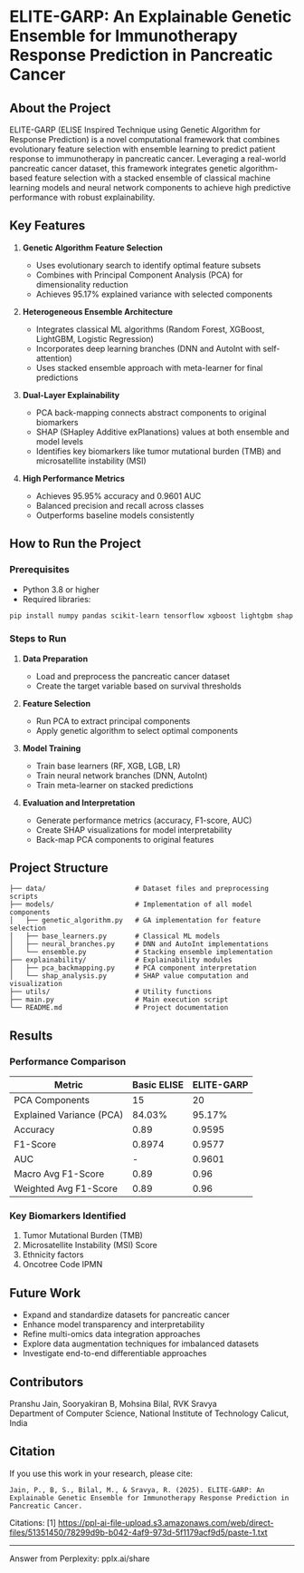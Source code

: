 # ELITE-GARP: An Explainable Genetic Ensemble for Immunotherapy Response Prediction in Pancreatic Cancer

## About the Project

ELITE-GARP (ELISE Inspired Technique using Genetic Algorithm for Response Prediction) is a novel computational framework that combines evolutionary feature selection with ensemble learning to predict patient response to immunotherapy in pancreatic cancer. Leveraging a real-world pancreatic cancer dataset, this framework integrates genetic algorithm-based feature selection with a stacked ensemble of classical machine learning models and neural network components to achieve high predictive performance with robust explainability.

## Key Features

1. **Genetic Algorithm Feature Selection**
   * Uses evolutionary search to identify optimal feature subsets
   * Combines with Principal Component Analysis (PCA) for dimensionality reduction
   * Achieves 95.17% explained variance with selected components

2. **Heterogeneous Ensemble Architecture**
   * Integrates classical ML algorithms (Random Forest, XGBoost, LightGBM, Logistic Regression)
   * Incorporates deep learning branches (DNN and AutoInt with self-attention)
   * Uses stacked ensemble approach with meta-learner for final predictions

3. **Dual-Layer Explainability**
   * PCA back-mapping connects abstract components to original biomarkers
   * SHAP (SHapley Additive exPlanations) values at both ensemble and model levels
   * Identifies key biomarkers like tumor mutational burden (TMB) and microsatellite instability (MSI)

4. **High Performance Metrics**
   * Achieves 95.95% accuracy and 0.9601 AUC
   * Balanced precision and recall across classes
   * Outperforms baseline models consistently

## How to Run the Project

### Prerequisites
* Python 3.8 or higher
* Required libraries:
```bash
pip install numpy pandas scikit-learn tensorflow xgboost lightgbm shap matplotlib seaborn
```

### Steps to Run
1. **Data Preparation**
   * Load and preprocess the pancreatic cancer dataset
   * Create the target variable based on survival thresholds

2. **Feature Selection**
   * Run PCA to extract principal components
   * Apply genetic algorithm to select optimal components

3. **Model Training**
   * Train base learners (RF, XGB, LGB, LR)
   * Train neural network branches (DNN, AutoInt)
   * Train meta-learner on stacked predictions

4. **Evaluation and Interpretation**
   * Generate performance metrics (accuracy, F1-score, AUC)
   * Create SHAP visualizations for model interpretability
   * Back-map PCA components to original features

## Project Structure

```
├── data/                      # Dataset files and preprocessing scripts
├── models/                    # Implementation of all model components
│   ├── genetic_algorithm.py   # GA implementation for feature selection
│   ├── base_learners.py       # Classical ML models
│   ├── neural_branches.py     # DNN and AutoInt implementations
│   └── ensemble.py            # Stacking ensemble implementation
├── explainability/            # Explainability modules
│   ├── pca_backmapping.py     # PCA component interpretation
│   └── shap_analysis.py       # SHAP value computation and visualization
├── utils/                     # Utility functions
├── main.py                    # Main execution script
└── README.md                  # Project documentation
```

## Results

### Performance Comparison
| Metric | Basic ELISE | ELITE-GARP |
|--------|-------------|------------|
| PCA Components | 15 | 20 |
| Explained Variance (PCA) | 84.03% | 95.17% |
| Accuracy | 0.89 | 0.9595 |
| F1-Score | 0.8974 | 0.9577 |
| AUC | - | 0.9601 |
| Macro Avg F1-Score | 0.89 | 0.96 |
| Weighted Avg F1-Score | 0.89 | 0.96 |

### Key Biomarkers Identified
1. Tumor Mutational Burden (TMB)
2. Microsatellite Instability (MSI) Score
3. Ethnicity factors
4. Oncotree Code IPMN

## Future Work

* Expand and standardize datasets for pancreatic cancer
* Enhance model transparency and interpretability
* Refine multi-omics data integration approaches
* Explore data augmentation techniques for imbalanced datasets
* Investigate end-to-end differentiable approaches

## Contributors

Pranshu Jain, Sooryakiran B, Mohsina Bilal, RVK Sravya  
Department of Computer Science, National Institute of Technology Calicut, India

## Citation

If you use this work in your research, please cite:
```
Jain, P., B, S., Bilal, M., & Sravya, R. (2025). ELITE-GARP: An Explainable Genetic Ensemble for Immunotherapy Response Prediction in Pancreatic Cancer. 
```

Citations:
[1] https://ppl-ai-file-upload.s3.amazonaws.com/web/direct-files/51351450/78299d9b-b042-4af9-973d-5f1179acf9d5/paste-1.txt

---
Answer from Perplexity: pplx.ai/share